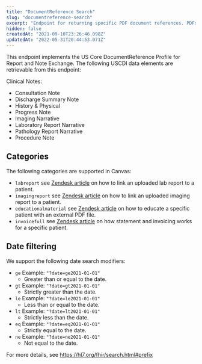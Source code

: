 ```yaml
---
title: "DocumentReference Search"
slug: "documentreference-search"
excerpt: "Endpoint for returning specific PDF document references. PDFs are generated for any invoicing associated with a patient. See this Zendesk article.   that are uploaded to Canvas along with lab reports and imaging reports."
hidden: false
createdAt: "2021-09-10T23:26:46.098Z"
updatedAt: "2022-05-31T20:44:53.071Z"
---
```

This endpoint implements the US Core DocumentReference Profile for Report and Note Exchange. The following USCDI data elements are retrievable from this endpoint:

Clinical Notes: 

* Consultation Note
* Discharge Summary Note
* History & Physical
* Progress Note
* Imaging Narrative
* Laboratory Report Narrative
* Pathology Report Narrative
* Procedure Note

## Categories
The following categories are supported in Canvas: 
- `labreport` see [Zendesk article](https://canvas-medical.zendesk.com/hc/en-us/articles/360057918713-Lab-Reports) on how to link an uploaded lab report to a patient.
- `imagingreport` see [Zendesk article](https://canvas-medical.zendesk.com/hc/en-us/articles/360057918193-Imaging-Reports) on how to link an uploaded imaging report to a patient.
- `educationalmaterial` see [Zendesk article](https://canvas-medical.zendesk.com/hc/en-us/articles/4999882305939-Educational-Material-Command-) on how to educate a specific patient with an external PDF file.
- `invoicefull` see [Zendesk article](https://canvas-medical.zendesk.com/hc/en-us/articles/4406239284499-Statements-and-Invoicing) on how statement and invoicing works for a specific patient.


## Date filtering
We support the following date search modifiers:
- `ge` Example: `"?date=ge2021-01-01"`
  - Greater than or equal to the date.
- `gt` Example: `"?date=gt2021-01-01"`
  - Strictly greater than the date.
- `le` Example: `"?date=le2021-01-01"`
  - Less than or equal to the date.
- `lt` Example: `"?date=lt2021-01-01"`
  - Strictly less than the date.
- `eq` Example: `"?date=eq2021-01-01"`
  - Strictly equal to the date.
- `ne` Example: `"?date=ne2021-01-01"`
  - Not equal to the date.

For more details, see https://hl7.org/fhir/search.html#prefix